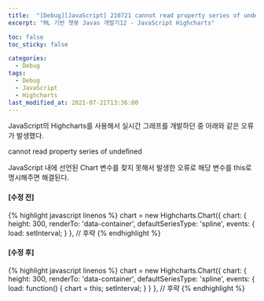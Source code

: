 ```yaml
---
title:  "[Debug][JavaScript] 210721 cannot read property series of undefined"
excerpt: "ML 기반 챗봇 Javas 개발기12 - JavaScript Highcharts"

toc: false
toc_sticky: false

categories:
  - Debug
tags:
  - Debug
  - JavaScript
  - Highcharts
last_modified_at: 2021-07-21T13:36:00
---
```


JavaScript의 Highcharts를 사용해서 실시간 그래프를 개발하던 중 아래와 같은 오류가 발생했다.

<p class="error_msg">cannot read property series of undefined</p>

JavaScript 내에 선언된 Chart 변수를 찾지 못해서 발생한 오류로 해당 변수를 this로 명시해주면 해결된다.

#### [수정 전]
{% highlight javascript linenos %}
chart = new Highcharts.Chart({
    chart: {
        height: 300,
        renderTo: 'data-container',
        defaultSeriesType: 'spline',
        events: {
            load: setInterval;
        }
    },
// 후략
{% endhighlight %}

#### [수정 후]
{% highlight javascript linenos %}
chart = new Highcharts.Chart({
    chart: {
        height: 300,
        renderTo: 'data-container',
        defaultSeriesType: 'spline',
        events: {
            load: function() {
                chart = this;
                setInterval;
            }
        }
    },
// 후략
{% endhighlight %}
